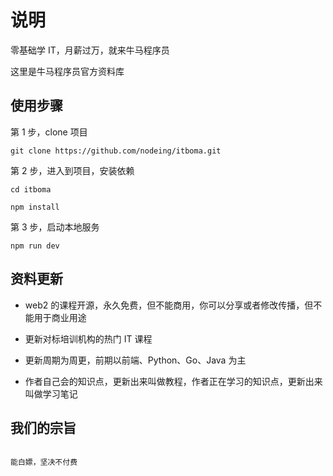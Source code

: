 # 说明

零基础学 IT，月薪过万，就来牛马程序员

这里是牛马程序员官方资料库

## 使用步骤

第 1 步，clone 项目

```
git clone https://github.com/nodeing/itboma.git
```

第 2 步，进入到项目，安装依赖

```
cd itboma
```

```
npm install
```

第 3 步，启动本地服务

```
npm run dev
```

## 资料更新

- web2 的课程开源，永久免费，但不能商用，你可以分享或者修改传播，但不能用于商业用途

- 更新对标培训机构的热门 IT 课程

- 更新周期为周更，前期以前端、Python、Go、Java 为主

- 作者自己会的知识点，更新出来叫做教程，作者正在学习的知识点，更新出来叫做学习笔记

## 我们的宗旨

```

能白嫖，坚决不付费

```

